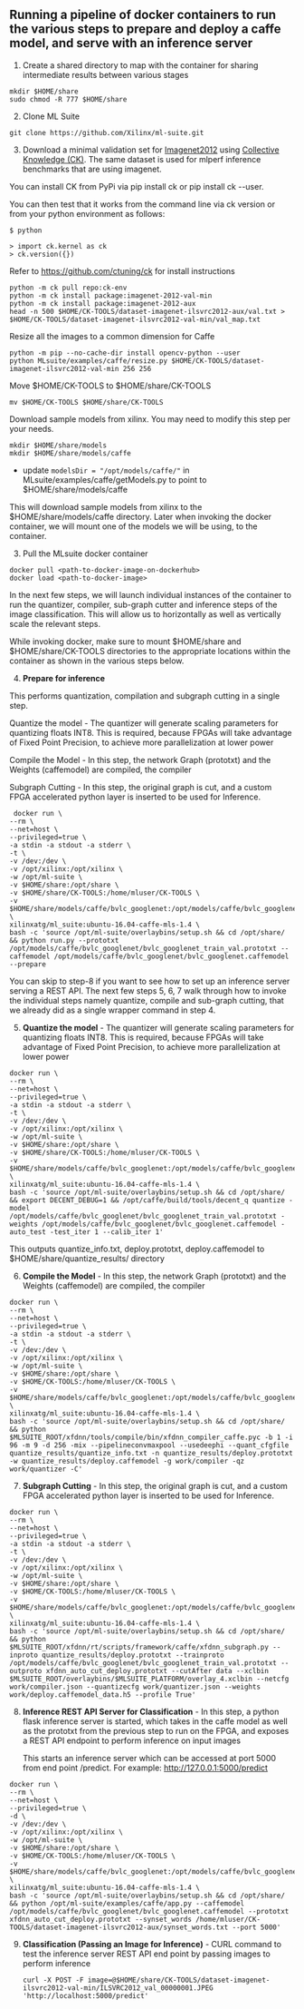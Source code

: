 ## Running a pipeline of docker containers to run the various steps to prepare and deploy a caffe model, and serve with an inference server

1. Create a shared directory to map with the container for sharing intermediate results between various stages

  ```
  mkdir $HOME/share
  sudo chmod -R 777 $HOME/share
  ```

2. Clone ML Suite
   
  ```
  git clone https://github.com/Xilinx/ml-suite.git
  ```

3. Download a minimal validation set for [Imagenet2012](http://www.image-net.org/challenges/LSVRC/2012) using [Collective Knowledge (CK)](https://github.com/ctuning).
The same dataset is used for mlperf inference benchmarks that are using imagenet.

  You can install CK from PyPi via pip install ck or pip install ck --user.

  You can then test that it works from the command line via ck version or from your python environment as follows:

  ```
  $ python

  > import ck.kernel as ck
  > ck.version({})
  ```
  
  Refer to https://github.com/ctuning/ck for install instructions

  ```
  python -m ck pull repo:ck-env 
  python -m ck install package:imagenet-2012-val-min
  python -m ck install package:imagenet-2012-aux
  head -n 500 $HOME/CK-TOOLS/dataset-imagenet-ilsvrc2012-aux/val.txt > $HOME/CK-TOOLS/dataset-imagenet-ilsvrc2012-val-min/val_map.txt
  ```

  Resize all the images to a common dimension for Caffe
  ```
  python -m pip --no-cache-dir install opencv-python --user 
  python MLsuite/examples/caffe/resize.py $HOME/CK-TOOLS/dataset-imagenet-ilsvrc2012-val-min 256 256
  ``` 

  Move $HOME/CK-TOOLS to $HOME/share/CK-TOOLS
  ```
  mv $HOME/CK-TOOLS $HOME/share/CK-TOOLS
  ```

  Download sample models from xilinx. You may need to modify this step per your needs. 
  
  ```
  mkdir $HOME/share/models
  mkdir $HOME/share/models/caffe
  ```

  - update `modelsDir = "/opt/models/caffe/"` in MLsuite/examples/caffe/getModels.py to point to $HOME/share/models/caffe
 
  This will download sample models from xilinx to the $HOME/share/models/caffe directory. Later when invoking the docker container, we will mount one of the models we will be using, to the container.
  
3. Pull the MLsuite docker container
  
  ```
  docker pull <path-to-docker-image-on-dockerhub>
  docker load <path-to-docker-image>
  ```

In the next few steps, we will launch individual instances of the container to run the quantizer, compiler, sub-graph cutter and inference steps of the image classification. This  will allow us to horizontally as well as vertically scale the relevant steps.

While invoking docker, make sure to mount $HOME/share and $HOME/share/CK-TOOLS directories to the appropriate locations within the container as shown in the various steps below.
   
4. **Prepare for inference**

  This performs quantization, compilation and subgraph cutting in a single step.

  Quantize the model - The quantizer will generate scaling parameters for quantizing floats INT8. This is required, because FPGAs will take advantage of Fixed Point Precision, to achieve more parallelization at lower power

  Compile the Model - In this step, the network Graph (prototxt) and the Weights (caffemodel) are compiled, the compiler

  Subgraph Cutting - In this step, the original graph is cut, and a custom FPGA accelerated python layer is inserted to be used for Inference.

  ```
   docker run \
  --rm \
  --net=host \
  --privileged=true \
  -a stdin -a stdout -a stderr \
  -t \
  -v /dev:/dev \
  -v /opt/xilinx:/opt/xilinx \
  -w /opt/ml-suite \
  -v $HOME/share:/opt/share \
  -v $HOME/share/CK-TOOLS:/home/mluser/CK-TOOLS \
  -v $HOME/share/models/caffe/bvlc_googlenet:/opt/models/caffe/bvlc_googlenet \
  xilinxatg/ml_suite:ubuntu-16.04-caffe-mls-1.4 \
  bash -c 'source /opt/ml-suite/overlaybins/setup.sh && cd /opt/share/ && python run.py --prototxt /opt/models/caffe/bvlc_googlenet/bvlc_googlenet_train_val.prototxt --caffemodel /opt/models/caffe/bvlc_googlenet/bvlc_googlenet.caffemodel --prepare
  ```

  You can skip to step-8 if you want to see how to set up an inference server serving a REST API. The next few steps 5, 6, 7 walk through how to invoke the individual steps namely quantize, compile and sub-graph cutting, that we already did as a single wrapper command in step 4.

5. **Quantize the model** - The quantizer will generate scaling parameters for quantizing floats INT8. This is required, because FPGAs will take advantage of Fixed Point Precision, to achieve more parallelization at lower power

  ```
  docker run \
  --rm \
  --net=host \
  --privileged=true \
  -a stdin -a stdout -a stderr \
  -t \
  -v /dev:/dev \
  -v /opt/xilinx:/opt/xilinx \
  -w /opt/ml-suite \
  -v $HOME/share:/opt/share \
  -v $HOME/share/CK-TOOLS:/home/mluser/CK-TOOLS \
  -v $HOME/share/models/caffe/bvlc_googlenet:/opt/models/caffe/bvlc_googlenet \
  xilinxatg/ml_suite:ubuntu-16.04-caffe-mls-1.4 \
  bash -c 'source /opt/ml-suite/overlaybins/setup.sh && cd /opt/share/ && export DECENT_DEBUG=1 && /opt/caffe/build/tools/decent_q quantize -model /opt/models/caffe/bvlc_googlenet/bvlc_googlenet_train_val.prototxt -weights /opt/models/caffe/bvlc_googlenet/bvlc_googlenet.caffemodel -auto_test -test_iter 1 --calib_iter 1'
  ```

  This outputs quantize_info.txt, deploy.prototxt, deploy.caffemodel to $HOME/share/quantize_results/ directory

6. **Compile the Model** - In this step, the network Graph (prototxt) and the Weights (caffemodel) are compiled, the compiler
  
  ```
  docker run \
  --rm \
  --net=host \
  --privileged=true \
  -a stdin -a stdout -a stderr \
  -t \
  -v /dev:/dev \
  -v /opt/xilinx:/opt/xilinx \
  -w /opt/ml-suite \
  -v $HOME/share:/opt/share \
  -v $HOME/CK-TOOLS:/home/mluser/CK-TOOLS \
  -v $HOME/share/models/caffe/bvlc_googlenet:/opt/models/caffe/bvlc_googlenet \
  xilinxatg/ml_suite:ubuntu-16.04-caffe-mls-1.4 \
  bash -c 'source /opt/ml-suite/overlaybins/setup.sh && cd /opt/share/ && python $MLSUITE_ROOT/xfdnn/tools/compile/bin/xfdnn_compiler_caffe.pyc -b 1 -i 96 -m 9 -d 256 -mix --pipelineconvmaxpool --usedeephi --quant_cfgfile quantize_results/quantize_info.txt -n quantize_results/deploy.prototxt -w quantize_results/deploy.caffemodel -g work/compiler -qz work/quantizer -C' 
  ```  

7. **Subgraph Cutting** - In this step, the original graph is cut, and a custom FPGA accelerated python layer is inserted to be used for Inference.

  ```
  docker run \
  --rm \
  --net=host \
  --privileged=true \
  -a stdin -a stdout -a stderr \
  -t \
  -v /dev:/dev \
  -v /opt/xilinx:/opt/xilinx \
  -w /opt/ml-suite \
  -v $HOME/share:/opt/share \
  -v $HOME/CK-TOOLS:/home/mluser/CK-TOOLS \
  -v $HOME/share/models/caffe/bvlc_googlenet:/opt/models/caffe/bvlc_googlenet \
  xilinxatg/ml_suite:ubuntu-16.04-caffe-mls-1.4 \
  bash -c 'source /opt/ml-suite/overlaybins/setup.sh && cd /opt/share/ && python $MLSUITE_ROOT/xfdnn/rt/scripts/framework/caffe/xfdnn_subgraph.py --inproto quantize_results/deploy.prototxt --trainproto /opt/models/caffe/bvlc_googlenet/bvlc_googlenet_train_val.prototxt --outproto xfdnn_auto_cut_deploy.prototxt --cutAfter data --xclbin $MLSUITE_ROOT/overlaybins/$MLSUITE_PLATFORM/overlay_4.xclbin --netcfg work/compiler.json --quantizecfg work/quantizer.json --weights work/deploy.caffemodel_data.h5 --profile True'
  ```      
   
8. **Inference REST API Server for Classification** - In this step, a python flask inference server is started, which takes in the caffe model as well as the prototxt from the previous step to run on the FPGA, and exposes a REST API endpoint to perform inference on input images

   This starts an inference server which can be accessed at port 5000 from end point /predict. For example: http://127.0.0.1:5000/predict

  ```
  docker run \
  --rm \
  --net=host \
  --privileged=true \
  -d \
  -v /dev:/dev \
  -v /opt/xilinx:/opt/xilinx \
  -w /opt/ml-suite \
  -v $HOME/share:/opt/share \
  -v $HOME/CK-TOOLS:/home/mluser/CK-TOOLS \
  -v $HOME/share/models/caffe/bvlc_googlenet:/opt/models/caffe/bvlc_googlenet \
  xilinxatg/ml_suite:ubuntu-16.04-caffe-mls-1.4 \
  bash -c 'source /opt/ml-suite/overlaybins/setup.sh && cd /opt/share/ && python /opt/ml-suite/examples/caffe/app.py --caffemodel /opt/models/caffe/bvlc_googlenet/bvlc_googlenet.caffemodel --prototxt xfdnn_auto_cut_deploy.prototxt --synset_words /home/mluser/CK-TOOLS/dataset-imagenet-ilsvrc2012-aux/synset_words.txt --port 5000'
  ```
   
9. **Classification (Passing an Image for Inference)** - CURL command to test the inference server REST API end point by passing images to perform inference

   ```
   curl -X POST -F image=@$HOME/share/CK-TOOLS/dataset-imagenet-ilsvrc2012-val-min/ILSVRC2012_val_00000001.JPEG 'http://localhost:5000/predict'
   ```
